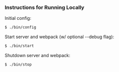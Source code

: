 ### Instructions for Running Locally

Initial config:
```Bash
$ ./bin/config
```

Start server and webpack (w/ optional --debug flag):
```Bash
$ ./bin/start
```

Shutdown server and webpack:
```Bash
$ ./bin/stop
```

